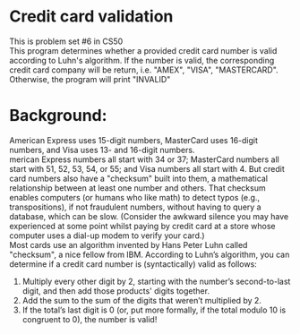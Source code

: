 # Credit card validation
This is problem set #6 in CS50<br/>
This program determines whether a provided credit card number is valid according to Luhn's algorithm. If the number is valid, the corresponding credit card company will be return, i.e. "AMEX", "VISA", "MASTERCARD". Otherwise, the program will print "INVALID"<br/>
# Background:
American Express uses 15-digit numbers, MasterCard uses 16-digit numbers, and Visa uses 13- and 16-digit numbers.<br/>
merican Express numbers all start with 34 or 37; MasterCard numbers all start with 51, 52, 53, 54, or 55; and Visa numbers all start with 4. But credit card numbers also have a "checksum" built into them, a mathematical relationship between at least one number and others. That checksum enables computers (or humans who like math) to detect typos (e.g., transpositions), if not fraudulent numbers, without having to query a database, which can be slow. (Consider the awkward silence you may have experienced at some point whilst paying by credit card at a store whose computer uses a dial-up modem to verify your card.) <br/>
Most cards use an algorithm invented by Hans Peter Luhn called "checksum", a nice fellow from IBM. According to Luhn’s algorithm, you can determine if a credit card number is (syntactically) valid as follows:<br/>
1. Multiply every other digit by 2, starting with the number’s second-to-last digit, and then add those products' digits together.<br/>
2. Add the sum to the sum of the digits that weren’t multiplied by 2.<br/>
3. If the total’s last digit is 0 (or, put more formally, if the total modulo 10 is congruent to 0), the number is valid!<br/>
